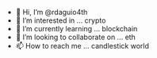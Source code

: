 - 👋 Hi, I’m @rdaguio4th
- 👀 I’m interested in ... crypto
- 🌱 I’m currently learning ... blockchain
- 💞️ I’m looking to collaborate on ... eth
- 📫 How to reach me ... candlestick world

<!---
rdaguio4th/rdaguio4th is a ✨ special ✨ repository because its `README.md` (this file) appears on your GitHub profile.
You can click the Preview link to take a look at your changes.
--->
